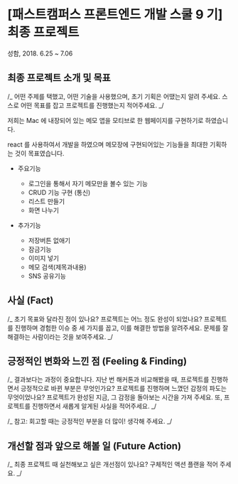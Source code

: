 # [패스트캠퍼스 프론트엔드 개발 스쿨 9 기] 최종 프로젝트

성함, 2018. 6.25 ~ 7.06

## 최종 프로젝트 소개 및 목표

/_ 어떤 주제를 택했고, 어떤 기술을 사용했으며, 초기 기획은 어땠는지 알려 주세요. 스스로 어떤 목표를 잡고 프로젝트를 진행했는지 적어주세요. _/

저희는 Mac 에 내장되어 있는 메모 앱을 모티브로 한 웹페이지를 구현하기로 하였습니다.

react 를 사용하여서 개발을 하였으며 메모장에 구현되어있는 기능들을 최대한 기획하는 것이 목표였습니다.

- 주요기능

  - 로그인을 통해서 자기 메모만을 볼수 있는 기능
  - CRUD 기능 구현 (통신)
  - 리스트 만들기
  - 화면 나누기

- 추가기능

  - 저장버튼 없애기
  - 잠금기능
  - 이미지 넣기
  - 메모 검색(제목과내용)
  - SNS 공유기능

## 사실 (Fact)

/_ 초기 목표와 달라진 점이 있나요? 프로젝트는 어느 정도 완성이 되었나요? 프로젝트를 진행하며 경험한 이슈 중 세 가지를 꼽고, 이를 해결한 방법을 알려주세요. 문제를 잘 해결하는 사람이라는 것을 보여주세요. _/

## 긍정적인 변화와 느낀 점 (Feeling & Finding)

/_ 결과보다는 과정이 중요합니다. 지난 번 해커톤과 비교해봤을 때, 프로젝트를 진행하면서 긍정적으로 바뀐 부분은 무엇인가요? 프로젝트를 진행하며 느꼈던 감정의 파도는 무엇이었나요? 프로젝트가 완성된 지금, 그 감정을 돌아보는 시간을 가져 주세요. 또, 프로젝트를 진행하면서 새롭게 알게된 사실을 적어주세요. _/

/_ 참고: 회고할 때는 긍정적인 부분을 더 많이! 생각해 주세요. _/

## 개선할 점과 앞으로 해볼 일 (Future Action)

/_ 최종 프로젝트 때 실천해보고 싶은 개선점이 있나요? 구체적인 액션 플랜을 적어 주세요. _/
